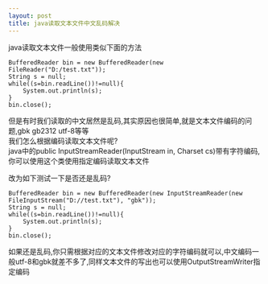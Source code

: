 ```yaml
---
layout: post
title: java读取文本文件中文乱码解决
---
```


java读取文本文件一般使用类似下面的方法

    BufferedReader bin = new BufferedReader(new FileReader("D:/test.txt"));
    String s = null;
    while((s=bin.readLine())!=null){
        System.out.println(s);
    }
    bin.close();

但是有时我们读取的中文居然是乱码,其实原因也很简单,就是文本文件编码的问题,gbk gb2312 utf-8等等<br>
我们怎么根据编码读取文本文件呢?<br>
java中的public InputStreamReader(InputStream in, Charset cs)带有字符编码,你可以使用这个类使用指定编码读取文本文件


改为如下测试一下是否还是乱码?

    BufferedReader bin = new BufferedReader(new InputStreamReader(new FileInputStream("D://test.txt"), "gbk"));    
    String s = null;                                                                                       
    while((s=bin.readLine())!=null){                                                                       
        System.out.println(s);                                                                               
    }                                                                                                      
    bin.close(); 

如果还是乱码,你只需根据对应的文本文件修改对应的字符编码就可以,中文编码一般utf-8和gbk就差不多了,同样文本文件的写出也可以使用OutputStreamWriter指定编码       
        
        